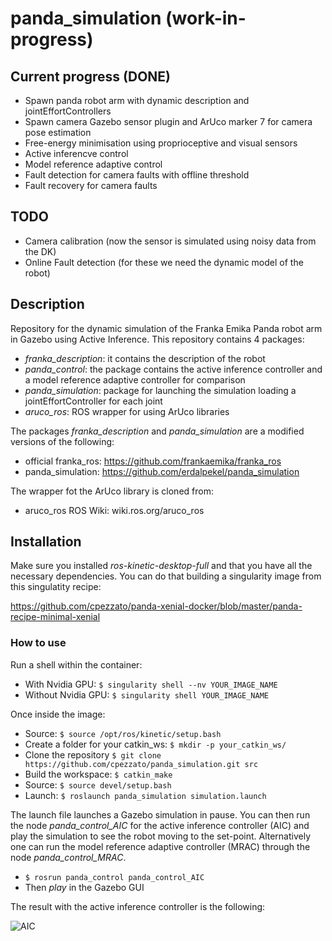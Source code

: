 # panda_simulation (work-in-progress)

## Current progress (DONE)
- Spawn panda robot arm with dynamic description and jointEffortControllers
- Spawn camera Gazebo sensor plugin and ArUco marker 7 for camera pose estimation
- Free-energy minimisation using proprioceptive and visual sensors
- Active inferencve control
- Model reference adaptive control
- Fault detection for camera faults with offline threshold
- Fault recovery for camera faults

## TODO
- Camera calibration (now the sensor is simulated using noisy data from the DK)
- Online Fault detection (for these we need the dynamic model of the robot)

## Description

Repository for the dynamic simulation of the Franka Emika Panda robot arm in Gazebo using Active Inference. This repository contains 4 packages:

- *franka_description*: it contains the description of the robot
- *panda_control*: the package contains the active inference controller and a model reference adaptive controller for comparison
- *panda_simulation*: package for launching the simulation loading a jointEffortController for each joint
- *aruco_ros*: ROS wrapper for using ArUco libraries

The packages *franka_description* and *panda_simulation* are a modified versions of the following:

- official franka_ros: https://github.com/frankaemika/franka_ros
- panda_simulation: https://github.com/erdalpekel/panda_simulation

The wrapper fot the ArUco library is cloned from:
- aruco_ros ROS Wiki: wiki.ros.org/aruco_ros

## Installation

Make sure you installed *ros-kinetic-desktop-full* and that you have all the necessary dependencies. You can do that building a singularity image from this singulatity recipe:

https://github.com/cpezzato/panda-xenial-docker/blob/master/panda-recipe-minimal-xenial 

### How to use
Run a shell within the container:
- With Nvidia GPU: `$ singularity shell --nv YOUR_IMAGE_NAME` 
- Without Nvidia GPU: `$ singularity shell YOUR_IMAGE_NAME` 

Once inside the image:

- Source: `$ source /opt/ros/kinetic/setup.bash` 
- Create a folder for your catkin_ws: `$ mkdir -p your_catkin_ws/` <br /> 
- Clone the repository `$ git clone https://github.com/cpezzato/panda_simulation.git src` <br /> 
- Build the workspace: `$ catkin_make` <br /> 
- Source: `$ source devel/setup.bash` <br /> 
- Launch: `$ roslaunch panda_simulation simulation.launch`

The launch file launches a Gazebo simulation in pause. You can then run the node *panda_control_AIC* for the active inference controller (AIC) and play the simulation to see the robot moving to the set-point. Alternatively one can run the model reference adaptive controller (MRAC) through the node *panda_control_MRAC*. 

- `$ rosrun panda_control panda_control_AIC` 
- Then *play* in the Gazebo GUI

The result with the active inference controller is the following:

![AIC](https://user-images.githubusercontent.com/49310726/56992707-f02b0e80-6b9a-11e9-99fd-58a31f114d0e.gif)

